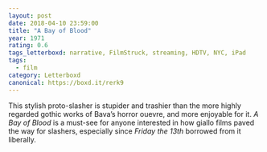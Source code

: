 ```yaml
---
layout: post 
date: 2018-04-10 23:59:00
title: "A Bay of Blood"
year: 1971
rating: 0.6
tags_letterboxd: narrative, FilmStruck, streaming, HDTV, NYC, iPad
tags:
  - film
category: Letterboxd
canonical: https://boxd.it/rerk9
---
```


This stylish proto-slasher is stupider and trashier than the more highly regarded gothic works of Bava’s horror ouevre, and more enjoyable for it. <cite>A Bay of Blood</cite> is a must-see for anyone interested in how giallo films paved the way for slashers, especially since <cite>Friday the 13th</cite> borrowed from it liberally.